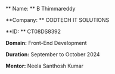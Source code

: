 ** Name: ** B Thimmareddy

**Company: ** CODTECH IT SOLUTIONS

**ID: ** CT08DS8392

**Domain:** Front-End Development

**Duration:** September to October 2024

**Mentor:** Neela Santhosh Kumar
